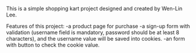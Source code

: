 This is a simple shopping kart project designed and created by Wen-Lin Lee.

Features of this project:
-a product page for purchase
-a sign-up form with validation (username field is mandatory, password should be at least 8 characters), and the username value will be saved into cookies.
-an form with button to check the cookie value.
